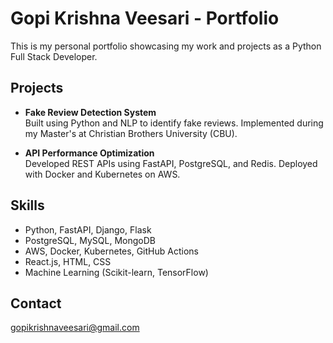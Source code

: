 # Gopi Krishna Veesari - Portfolio

This is my personal portfolio showcasing my work and projects as a Python Full Stack Developer.

## Projects

- **Fake Review Detection System**  
  Built using Python and NLP to identify fake reviews. Implemented during my Master's at Christian Brothers University (CBU).

- **API Performance Optimization**  
  Developed REST APIs using FastAPI, PostgreSQL, and Redis. Deployed with Docker and Kubernetes on AWS.

## Skills

- Python, FastAPI, Django, Flask  
- PostgreSQL, MySQL, MongoDB  
- AWS, Docker, Kubernetes, GitHub Actions  
- React.js, HTML, CSS  
- Machine Learning (Scikit-learn, TensorFlow)

## Contact

 gopikrishnaveesari@gmail.com  

 
